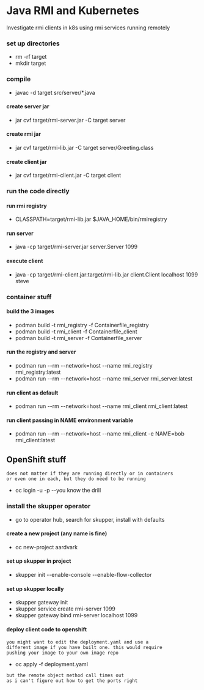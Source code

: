# Java RMI and Kubernetes
Investigate rmi clients in k8s using rmi services running remotely


### set up directories
* rm -rf target
* mkdir target

### compile
* javac -d target src/server/*.java

#### create server jar
* jar cvf target/rmi-server.jar -C target server

#### create rmi jar
* jar cvf target/rmi-lib.jar -C target server/Greeting.class

#### create client jar
* jar cvf target/rmi-client.jar -C target client

### run the code directly

#### run rmi registry
* CLASSPATH=target/rmi-lib.jar $JAVA_HOME/bin/rmiregistry

#### run server
* java -cp target/rmi-server.jar server.Server 1099

#### execute client
* java -cp target/rmi-client.jar:target/rmi-lib.jar client.Client localhost 1099 steve

### container stuff

#### build the 3 images
* podman build -t rmi_registry -f Containerfile_registry
* podman build -t rmi_client -f Containerfile_client
* podman build -t rmi_server -f Containerfile_server

#### run the registry and server
* podman run --rm --network=host --name rmi_registry rmi_registry:latest
* podman run --rm --network=host --name rmi_server rmi_server:latest

#### run client as default
* podman run --rm --network=host --name rmi_client rmi_client:latest

#### run client passing in NAME environment variable
* podman run --rm --network=host --name rmi_client -e NAME=bob rmi_client:latest

## OpenShift stuff

```be sure the registry and the server are running locally
does not matter if they are running directly or in containers
or even one in each, but they do need to be running
```
* oc login -u -p --you know the drill

### install the skupper operator
* go to operator hub, search for skupper, install with defaults

#### create a new project (any name is fine)
* oc new-project aardvark

#### set up skupper in project
* skupper init --enable-console --enable-flow-collector

#### set up skupper locally
* skupper gateway init
* skupper service create rmi-server 1099
* skupper gateway bind rmi-server localhost 1099

#### deploy client code to openshift
```
you might want to edit the deployment.yaml and use a
different image if you have built one. this would require
pushing your image to your own image repo
```

* oc apply -f deployment.yaml

```see the connection to the registry work
but the remote object method call times out
as i can't figure out how to get the ports right
```
